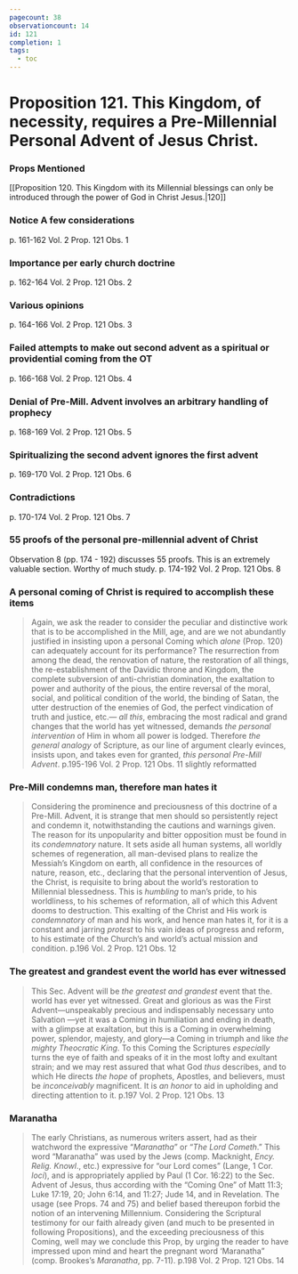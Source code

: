 ```yaml
---
pagecount: 38
observationcount: 14
id: 121
completion: 1
tags:
  - toc
---
```

# Proposition 121. This Kingdom, of necessity, requires a Pre-Millennial Personal Advent of Jesus Christ.
### Props Mentioned
[[Proposition 120. This Kingdom with its Millennial blessings can only be introduced through the power of God in Christ Jesus.|120]] 
### Notice A few considerations
p. 161-162 Vol. 2 Prop. 121 Obs. 1
### Importance per early church doctrine
p. 162-164 Vol. 2 Prop. 121 Obs. 2
### Various opinions
p. 164-166 Vol. 2 Prop. 121 Obs. 3
### Failed attempts to make out second advent as a spiritual or providential coming from the OT
p. 166-168 Vol. 2 Prop. 121 Obs. 4
### Denial of Pre-Mill. Advent involves an arbitrary handling of prophecy
p. 168-169 Vol. 2 Prop. 121 Obs. 5
### Spiritualizing the second advent ignores the first advent
p. 169-170 Vol. 2 Prop. 121 Obs. 6
### Contradictions
p. 170-174 Vol. 2 Prop. 121 Obs. 7
### 55 proofs of the personal pre-millennial advent of Christ
Observation 8 (pp. 174 - 192) discusses 55 proofs. This is an extremely valuable section. Worthy of much study.
p. 174-192 Vol. 2 Prop. 121 Obs. 8

### A personal coming of Christ is required to accomplish these items
>Again, we ask the reader to consider the peculiar and distinctive work that is to be accomplished in the Mill, age, and are we not abundantly justified in insisting upon a personal Coming which *alone* (Prop. 120) can adequately account for its performance? 
>The resurrection from among the dead, 
>the renovation of nature, 
>the restoration of all things, 
>the re-establishment of the Davidic throne and Kingdom, 
>the complete subversion of anti-christian domination, 
>the exaltation to power and authority of the pious, 
>the entire reversal of the moral, social, and political condition of the world, 
>the binding of Satan, 
>the utter destruction of the enemies of God, 
>the perfect vindication of truth and justice, etc.—
>*all this*, embracing the most radical and grand changes that the world has yet witnessed, demands *the personal intervention* of Him in whom all power is lodged. Therefore *the general analogy* of Scripture, as our line of argument clearly evinces, insists upon, and takes even for granted, *this personal Pre-Mill Advent*.
>p.195-196 Vol. 2 Prop. 121 Obs. 11 slightly reformatted
### Pre-Mill condemns man, therefore man hates it
>Considering the prominence and preciousness of this doctrine of a Pre-Mill. Advent, it is strange that men should so persistently reject and condemn it, notwithstanding the cautions and warnings given. The reason for its unpopularity and bitter opposition must be found in its *condemnatory* nature. It sets aside all human systems, all worldly schemes of regeneration, all man-devised plans to realize the Messiah’s Kingdom on earth, all confidence in the resources of nature, reason, etc., declaring that the personal intervention of Jesus, the Christ, is requisite to bring about the world’s restoration to Millennial blessedness. This is *humbling* to man’s pride, to his worldliness, to his schemes of reformation, all of which this Advent dooms to destruction. This exalting of the Christ and His work is *condemnatory* of man and his work, and hence man hates it, for it is a constant and jarring *protest* to his vain ideas of progress and reform, to his estimate of the Church’s and world’s actual mission and condition.
>p.196 Vol. 2 Prop. 121 Obs. 12 
### The greatest and grandest event the world has ever witnessed
>This Sec. Advent will be *the greatest and grandest* event that the. world has ever yet witnessed. Great and glorious as was the First Advent—unspeakably precious and indispensably necessary unto Salvation —yet it was a Coming in humiliation and ending in death, with a glimpse at exaltation, but this is a Coming in overwhelming power, splendor, majesty, and glory—a Coming in triumph and like *the mighty Theocratic King*. To this Coming the Scriptures *especially* turns the eye of faith and speaks of it in the most lofty and exultant strain; and we may rest assured that what God *thus* describes, and to which He directs *the hope* of prophets, Apostles, and believers, must be *inconceivably* magnificent. It is *an honor* to aid in upholding and directing attention to it.
>p.197 Vol. 2 Prop. 121 Obs. 13
### Maranatha
>The early Christians, as numerous writers assert, had as their watchword the expressive “*Maranatha*” or “*The Lord Cometh*.” This word “Maranatha” was used by the Jews (comp. Macknight, *Ency. Relig. Knowl*., etc.) expressive for “our Lord comes” (Lange, 1 Cor. *loci*), and is appropriately applied by Paul (1 Cor. 16:22) to the Sec. Advent of Jesus, thus according with the “Coming One” of Matt 11:3; Luke 17:19, 20; John 6:14, and 11:27; Jude 14, and in Revelation. The usage (see Props. 74 and 75) and belief based thereupon forbid the notion of an intervening Millennium. Considering the Scriptural testimony for our faith already given (and much to be presented in following Propositions), and the exceeding preciousness of this Coming, well may we conclude this Prop, by urging the reader to have impressed upon mind and heart the pregnant word ‘Maranatha” (comp. Brookes’s *Maranatha*, pp. 7-11).
>p.198 Vol. 2 Prop. 121 Obs. 14 
>

